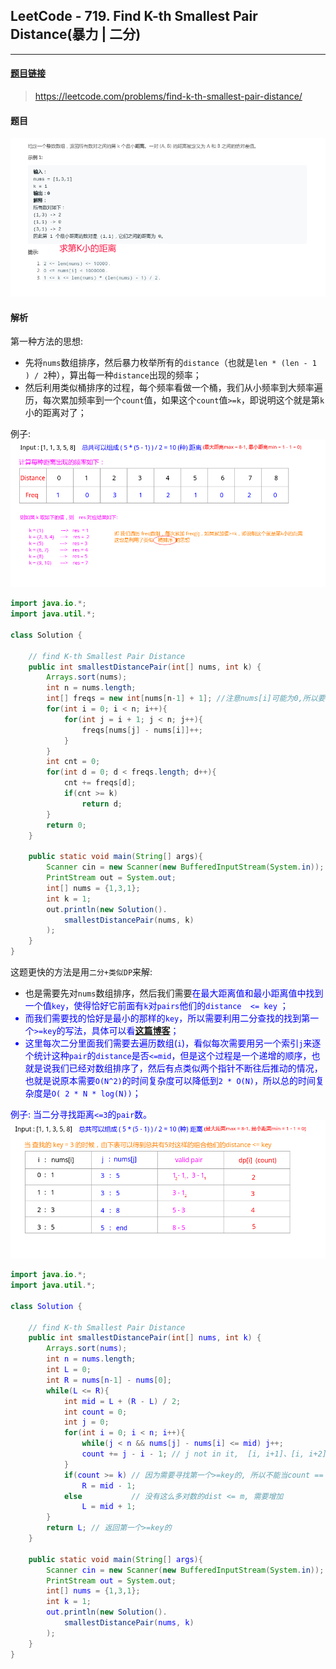 ﻿## LeetCode - 719. Find K-th Smallest Pair Distance(暴力 | 二分)
***
#### [题目链接](https://leetcode.com/problems/find-k-th-smallest-pair-distance/)

> https://leetcode.com/problems/find-k-th-smallest-pair-distance/

#### 题目

![在这里插入图片描述](images/719_t.png)
#### 解析

第一种方法的思想: 

* 先将`nums`数组排序，然后暴力枚举所有的`distance`（也就是`len * (len - 1 ) / 2`种），算出每一种`distance`出现的频率；
* 然后利用类似桶排序的过程，每个频率看做一个桶，我们从小频率到大频率遍历，每次累加频率到一个`count`值，如果这个`count`值`>=k`，即说明这个就是第`k`小的距离对了；

例子: 
![在这里插入图片描述](images/719_s.png)

```java
import java.io.*;
import java.util.*;

class Solution {

    // find K-th Smallest Pair Distance
    public int smallestDistancePair(int[] nums, int k) {
        Arrays.sort(nums);
        int n = nums.length;
        int[] freqs = new int[nums[n-1] + 1]; //注意nums[i]可能为0,所以要+1
        for(int i = 0; i < n; i++){ 
            for(int j = i + 1; j < n; j++){ 
                freqs[nums[j] - nums[i]]++;
            }
        }
        int cnt = 0;
        for(int d = 0; d < freqs.length; d++){ 
            cnt += freqs[d];
            if(cnt >= k)
                return d;
        }
        return 0;
    } 

    public static void main(String[] args){
        Scanner cin = new Scanner(new BufferedInputStream(System.in));
        PrintStream out = System.out;
        int[] nums = {1,3,1};
        int k = 1;
        out.println(new Solution().
            smallestDistancePair(nums, k)
        );
    }
}
```

这题更快的方法是用`二分+类似DP`来解: 

* 也是需要先对`nums`数组排序，然后我们需要<font color = blue>在最大距离值和最小距离值中找到一个值`key`，使得恰好它前面有`k`对`pairs`他们的`distance  <= key` ；
* 而我们需要找的恰好是最小的那样的`key`，所以需要利用二分查找的找到第一个`>=key`的写法，具体可以看[**这篇博客**](https://blog.csdn.net/zxzxzx0119/article/details/82670761#t4)；
* 这里每次二分里面我们需要去遍历数组(`i`)，看似每次需要用另一个索引`j`来逐个统计这种`pair`的`distance`是否`<=mid`，但是这个过程是一个递增的顺序，也就是说我们已经对数组排序了，然后有点类似两个指针不断往后推动的情况，也就是说原本需要`O(N^2)`的时间复杂度可以降低到`2 * O(N)`，所以总的时间复杂度是`O( 2 * N * log(N))`；


例子: 当二分寻找距离`<=3`的`pair`数。
![在这里插入图片描述](images/719_s2.png)
```java
import java.io.*;
import java.util.*;

class Solution {

    // find K-th Smallest Pair Distance
    public int smallestDistancePair(int[] nums, int k) {
        Arrays.sort(nums);
        int n = nums.length;
        int L = 0;
        int R = nums[n-1] - nums[0];
        while(L <= R){ 
            int mid = L + (R - L) / 2;
            int count = 0;
            int j = 0;
            for(int i = 0; i < n; i++){
                while(j < n && nums[j] - nums[i] <= mid) j++;
                count += j - i - 1; // j not in it,  [i, i+1]、[i, i+2]....[i, j-1]'s dist <= m
            }
            if(count >= k) // 因为需要寻找第一个>=key的, 所以不能当count == k的时候返回
                R = mid - 1;
            else           // 没有这么多对数的dist <= m, 需要增加
                L = mid + 1; 
        }
        return L; // 返回第一个>=key的
    } 

    public static void main(String[] args){
        Scanner cin = new Scanner(new BufferedInputStream(System.in));
        PrintStream out = System.out;
        int[] nums = {1,3,1};
        int k = 1;
        out.println(new Solution().
            smallestDistancePair(nums, k)
        );
    }
}
```

